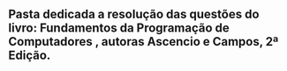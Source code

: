 ## Pasta dedicada a resolução das questões do livro: Fundamentos da Programação de Computadores , autoras Ascencio e Campos, 2ª Edição.
